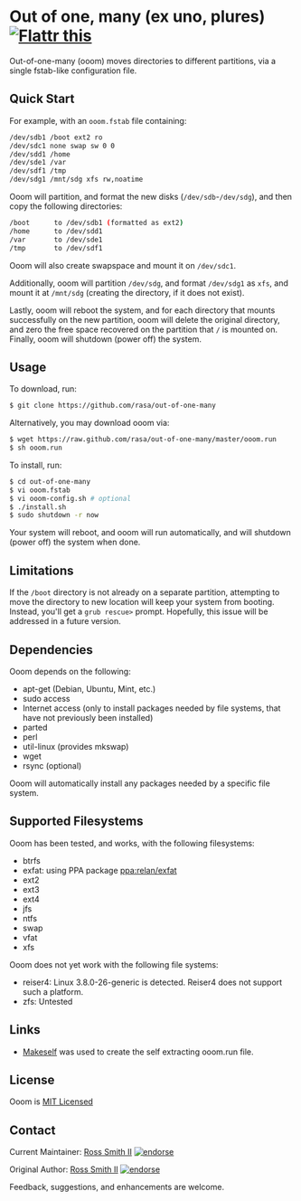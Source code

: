 # Out of one, many (ex uno, plures) [![Flattr this][4]][3]

Out-of-one-many (ooom) moves directories to different partitions, via a single fstab-like configuration file.

## Quick Start

For example, with an `ooom.fstab` file containing:

````bash
/dev/sdb1 /boot ext2 ro
/dev/sdc1 none swap sw 0 0
/dev/sdd1 /home
/dev/sde1 /var
/dev/sdf1 /tmp
/dev/sdg1 /mnt/sdg xfs rw,noatime
````

Ooom will partition, and format the new disks (`/dev/sdb`-`/dev/sdg`), and then copy the following directories:

````bash
/boot      to /dev/sdb1 (formatted as ext2)
/home      to /dev/sdd1
/var       to /dev/sde1
/tmp       to /dev/sdf1
````

Ooom will also create swapspace and mount it on `/dev/sdc1`.

Additionally, ooom will partition `/dev/sdg`, and format `/dev/sdg1` as `xfs`, and mount it at `/mnt/sdg` (creating the directory, if it does not exist).

Lastly, ooom will reboot the system, and for each directory that mounts successfully on the new partition,
ooom will delete the original directory, and zero the free space recovered on the partition that `/` is mounted on.
Finally, ooom will shutdown (power off) the system.

## Usage

To download, run:

````bash
$ git clone https://github.com/rasa/out-of-one-many
````

Alternatively, you may download ooom via:

````bash
$ wget https://raw.github.com/rasa/out-of-one-many/master/ooom.run
$ sh ooom.run
````

To install, run:

````bash
$ cd out-of-one-many
$ vi ooom.fstab
$ vi ooom-config.sh # optional
$ ./install.sh
$ sudo shutdown -r now
````

Your system will reboot, and ooom will run automatically, and will shutdown (power off) the system when done.

## Limitations

If the `/boot` directory is not already on a separate partition,
attempting to move the directory to new location will keep your system from booting.
Instead, you'll get a `grub rescue>` prompt.
Hopefully, this issue will be addressed in a future version.

## Dependencies

Ooom depends on the following:

* apt-get (Debian, Ubuntu, Mint, etc.)
* sudo access
* Internet access (only to install packages needed by file systems, that have not previously been installed)
* parted
* perl
* util-linux (provides mkswap)
* wget
* rsync (optional)

Ooom will automatically install any packages needed by a specific file system.

## Supported Filesystems

Ooom has been tested, and works, with the following filesystems:

* btrfs
* exfat: using PPA package [ppa:relan/exfat][7]
* ext2
* ext3
* ext4
* jfs
* ntfs
* swap
* vfat
* xfs

Ooom does not yet work with the following file systems:

* reiser4: Linux 3.8.0-26-generic is detected. Reiser4 does not support such a platform.
* zfs: Untested

## Links

  * [Makeself][2] was used to create the self extracting ooom.run file.

## License

Ooom is [MIT Licensed](/LICENSE)

## Contact

Current Maintainer: [Ross Smith II][1] [![endorse][5]][6]

Original Author:    [Ross Smith II][1] [![endorse][5]][6]

Feedback, suggestions, and enhancements are welcome.

[1]: mailto:ross@smithii.com
[2]: http://github.com/megastep/makeself
[3]: https://flattr.com/submit/auto?user_id=rasa&url=https%3A%2F%2Fgithub.com%2Frasa%2Feolfix
[4]: http://button.flattr.com/flattr-badge-large.png (Flattr this)
[5]: https://api.coderwall.com/rasa/endorsecount.png
[6]: https://coderwall.com/rasa
[7]: https://launchpad.net/~relan/+related-packages
